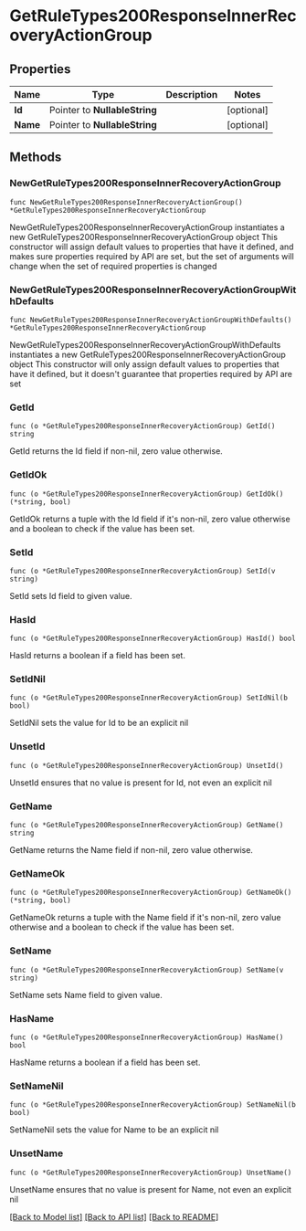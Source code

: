 # GetRuleTypes200ResponseInnerRecoveryActionGroup

## Properties

Name | Type | Description | Notes
------------ | ------------- | ------------- | -------------
**Id** | Pointer to **NullableString** |  | [optional] 
**Name** | Pointer to **NullableString** |  | [optional] 

## Methods

### NewGetRuleTypes200ResponseInnerRecoveryActionGroup

`func NewGetRuleTypes200ResponseInnerRecoveryActionGroup() *GetRuleTypes200ResponseInnerRecoveryActionGroup`

NewGetRuleTypes200ResponseInnerRecoveryActionGroup instantiates a new GetRuleTypes200ResponseInnerRecoveryActionGroup object
This constructor will assign default values to properties that have it defined,
and makes sure properties required by API are set, but the set of arguments
will change when the set of required properties is changed

### NewGetRuleTypes200ResponseInnerRecoveryActionGroupWithDefaults

`func NewGetRuleTypes200ResponseInnerRecoveryActionGroupWithDefaults() *GetRuleTypes200ResponseInnerRecoveryActionGroup`

NewGetRuleTypes200ResponseInnerRecoveryActionGroupWithDefaults instantiates a new GetRuleTypes200ResponseInnerRecoveryActionGroup object
This constructor will only assign default values to properties that have it defined,
but it doesn't guarantee that properties required by API are set

### GetId

`func (o *GetRuleTypes200ResponseInnerRecoveryActionGroup) GetId() string`

GetId returns the Id field if non-nil, zero value otherwise.

### GetIdOk

`func (o *GetRuleTypes200ResponseInnerRecoveryActionGroup) GetIdOk() (*string, bool)`

GetIdOk returns a tuple with the Id field if it's non-nil, zero value otherwise
and a boolean to check if the value has been set.

### SetId

`func (o *GetRuleTypes200ResponseInnerRecoveryActionGroup) SetId(v string)`

SetId sets Id field to given value.

### HasId

`func (o *GetRuleTypes200ResponseInnerRecoveryActionGroup) HasId() bool`

HasId returns a boolean if a field has been set.

### SetIdNil

`func (o *GetRuleTypes200ResponseInnerRecoveryActionGroup) SetIdNil(b bool)`

 SetIdNil sets the value for Id to be an explicit nil

### UnsetId
`func (o *GetRuleTypes200ResponseInnerRecoveryActionGroup) UnsetId()`

UnsetId ensures that no value is present for Id, not even an explicit nil
### GetName

`func (o *GetRuleTypes200ResponseInnerRecoveryActionGroup) GetName() string`

GetName returns the Name field if non-nil, zero value otherwise.

### GetNameOk

`func (o *GetRuleTypes200ResponseInnerRecoveryActionGroup) GetNameOk() (*string, bool)`

GetNameOk returns a tuple with the Name field if it's non-nil, zero value otherwise
and a boolean to check if the value has been set.

### SetName

`func (o *GetRuleTypes200ResponseInnerRecoveryActionGroup) SetName(v string)`

SetName sets Name field to given value.

### HasName

`func (o *GetRuleTypes200ResponseInnerRecoveryActionGroup) HasName() bool`

HasName returns a boolean if a field has been set.

### SetNameNil

`func (o *GetRuleTypes200ResponseInnerRecoveryActionGroup) SetNameNil(b bool)`

 SetNameNil sets the value for Name to be an explicit nil

### UnsetName
`func (o *GetRuleTypes200ResponseInnerRecoveryActionGroup) UnsetName()`

UnsetName ensures that no value is present for Name, not even an explicit nil

[[Back to Model list]](../README.md#documentation-for-models) [[Back to API list]](../README.md#documentation-for-api-endpoints) [[Back to README]](../README.md)


